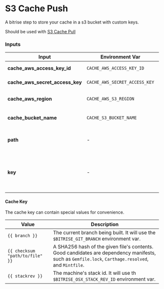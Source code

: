 # S3 Cache Push

A bitrise step to store your cache in a s3 bucket with custom keys.

Should be used with [S3 Cache Pull](https://github.com/alephao/bitrise-step-s3-cache-pull)

### Inputs

Input|Environment Var|Description
-|-|-
**cache_aws_access_key_id**|`CACHE_AWS_ACCESS_KEY_ID`|Your aws access key id
**cache_aws_secret_access_key**|`CACHE_AWS_SECRET_ACCESS_KEY`|Your aws secret access key
**cache_aws_region**|`CACHE_AWS_S3_REGION`|The region of your S3 bucket. E.g.: `us-east-1 `
**cache_bucket_name**|`CACHE_S3_BUCKET_NAME`|The name of your S3 bucket. E.g.: `mybucket`
**path**|-|The path to the file or folder you want to cache. E.g.: `./Carthage/Build`
**key**|-|The key that will be used to restore the cache later. E.g.: `carthage-{{ branch }}-{{ checksum "Cartfile.resolved" }}`

#### Cache Key

The cache key can contain special values for convenience.

Value|Description
-|-
`{{ branch }}`|The current branch being built. It will use the `$BITRISE_GIT_BRANCH` environment var.
`{{ checksum "path/to/file" }}`|A SHA256 hash of the given file's contents. Good candidates are dependency manifests, such as `Gemfile.lock`, `Carthage.resolved`, and `Mintfile`.
`{{ stackrev }}`|The machine's stack id. It will use th `$BITRISE_OSX_STACK_REV_ID` environment var.